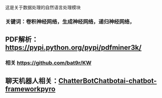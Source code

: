 

这是关于数据处理的自然语言处理模块

### 关键词：卷积神经网络，生成神经网络，递归神经网络，

## PDF解析：https://pypi.python.org/pypi/pdfminer3k/

### 相关 https://github.com/bat9r/KW

## 聊天机器人相关：[ChatterBot](https://github.com/gunthercox/ChatterBot)[Chatbot](https://github.com/zake7749/Chatbot)[ai-chatbot-framework](https://github.com/alfredfrancis/ai-chatbot-framework)[pyro](https://github.com/uber/pyro)
